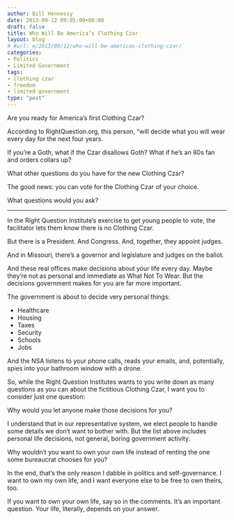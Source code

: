 ```yaml
---
author: Bill Hennessy
date: 2013-09-12 09:05:00+00:00
draft: false
title: Who Will Be America’s Clothing Czar
layout: blog
# #url: e/2013/09/12/who-will-be-americas-clothing-czar/
categories:
- Politics
- Limited Government
tags:
- clothing czar
- freedom
- limited government
type: "post"
---
```


Are you ready for America’s first Clothing Czar?

According to RightQuestion.org, this person, “will decide what you will wear every day for the
next four years.

If you’re a Goth, what if the Czar disallows Goth? What if he’s an 80s fan and orders collars up?

What other questions do you have for the new Clothing Czar?

The good news: you can vote for the Clothing Czar of your choice.

What questions would you ask?



* * *



In the Right Question Institute’s exercise to get young people to vote, the facilitator lets them know there is no Clothing Czar.

But there is a President. And Congress. And, together, they appoint judges.

And in Missouri, there’s a governor and legislature and judges on the ballot.

And these real offices make decisions about your life every day. Maybe they’re not as personal and immediate as What Not To Wear. But the decisions government makes for you are far more important.

The government is about to decide very personal things:



  * Healthcare
  * Housing
  * Taxes
  * Security
  * Schools
  * Jobs

And the NSA listens to your phone calls, reads your emails, and, potentially, spies into your bathroom window with a drone.

So, while the Right Question Institutes wants to you write down as many questions as you can about the fictitious Clothing Czar, I want you to consider just one question:

Why would you let anyone make those decisions for you?

I understand that in our representative system, we elect people to handle some details we don’t want to bother with. But the list above includes personal life decisions, not general, boring government activity.

Why wouldn’t you want to own your own life instead of renting the one some bureaucrat chooses for you?

In the end, that’s the only reason I dabble in politics and self-governance. I want to own my own life, and I want everyone else to be free to own theirs, too.

If you want to own your own life, say so in the comments. It’s an important question. Your life, literally, depends on your answer.
